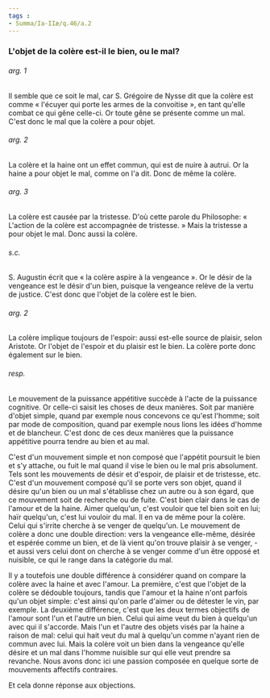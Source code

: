 ```yaml
---
tags : 
- Summa/Ia-IIæ/q.46/a.2
---
```


### L'objet de la colère est-il le bien, ou le mal?

###### arg. 1
Il semble que ce soit le mal, car S. Grégoire de Nysse dit que la colère est comme « l'écuyer qui porte les armes de la convoitise », en tant qu'elle combat ce qui gêne celle-ci. Or toute gêne se présente comme un mal. C'est donc le mal que la colère a pour objet. 

###### arg. 2
La colère et la haine ont un effet commun, qui est de nuire à autrui. Or la haine a pour objet le mal, comme on l'a dit. Donc de même la colère. 

###### arg. 3
La colère est causée par la tristesse. D'où cette parole du Philosophe: « L'action de la colère est accompagnée de tristesse. » Mais la tristesse a pour objet le mal. Donc aussi la colère. 

###### s.c.
S. Augustin écrit que « la colère aspire à la vengeance ». Or le désir de la vengeance est le désir d'un bien, puisque la vengeance relève de la vertu de justice. C'est donc que l'objet de la colère est le bien. 

###### arg. 2
La colère implique toujours de l'espoir: aussi est-elle source de plaisir, selon Aristote. Or l'objet de l'espoir et du plaisir est le bien. La colère porte donc également sur le bien. 

###### resp.
Le mouvement de la puissance appétitive succède à l'acte de la puissance cognitive. Or celle-ci saisit les choses de deux manières. Soit par manière d'objet simple, quand par exemple nous concevons ce qu'est l'homme; soit par mode de composition, quand par exemple nous lions les idées d'homme et de blancheur. C'est donc de ces deux manières que la puissance appétitive pourra tendre au bien et au mal. 

C'est d'un mouvement simple et non composé que l'appétit poursuit le bien et s'y attache, ou fuit le mal quand il vise le bien ou le mal pris absolument. Tels sont les mouvements de désir et d'espoir, de plaisir et de tristesse, etc. C'est d'un mouvement composé qu'il se porte vers son objet, quand il désire qu'un bien ou un mal s'établisse chez un autre ou à son égard, que ce mouvement soit de recherche ou de fuite. C'est bien clair dans le cas de l'amour et de la haine. Aimer quelqu'un, c'est vouloir que tel bien soit en lui; haïr quelqu'un, c'est lui vouloir du mal. Il en va de même pour la colère. Celui qui s'irrite cherche à se venger de quelqu'un. Le mouvement de colère a donc une double direction: vers la vengeance elle-même, désirée et espérée comme un bien, et de là vient qu'on trouve plaisir à se venger, - et aussi vers celui dont on cherche à se venger comme d'un être opposé et nuisible, ce qui le range dans la catégorie du mal. 

Il y a toutefois une double différence à considérer quand on compare la colère avec la haine et avec l'amour. La première, c'est que l'objet de la colère se dédouble toujours, tandis que l'amour et la haine n'ont parfois qu'un objet simple: c'est ainsi qu'on parle d'aimer ou de détester le vin, par exemple. La deuxième différence, c'est que les deux termes objectifs de l'amour sont l'un et l'autre un bien. Celui qui aime veut du bien à quelqu'un avec qui il s'accorde. Mais l'un et l'autre des objets visés par la haine a raison de mal: celui qui hait veut du mal à quelqu'un comme n'ayant rien de commun avec lui. Mais la colère voit un bien dans la vengeance qu'elle désire et un mal dans l'homme nuisible sur qui elle veut prendre sa revanche. Nous avons donc ici une passion composée en quelque sorte de mouvements affectifs contraires. 

Et cela donne réponse aux objections. 

